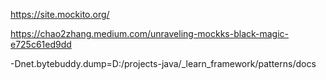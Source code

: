 https://site.mockito.org/

https://chao2zhang.medium.com/unraveling-mockks-black-magic-e725c61ed9dd

-Dnet.bytebuddy.dump=D:/projects-java/_learn_framework/patterns/docs